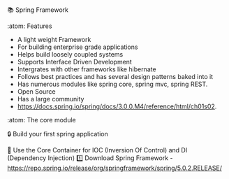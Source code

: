 :books: Spring Framework

:atom:  Features
- A light weight Framework
- For building enterprise grade applications
- Helps build loosely coupled systems
- Supports Interface Driven Development
- Intergrates with other frameworks like hibernate
- Follows best practices and has several design patterns baked into it
- Has numerous modules like spring core, spring mvc, spring REST.
- Open Source
- Has a large community
- https://docs.spring.io/spring/docs/3.0.0.M4/reference/html/ch01s02.

:atom: The core module

:lock: Build your first spring application

:key: Use the Core Container for IOC (Inversion Of Control) and DI (Dependency Injection) 
:one: Download Spring Framework
-https://repo.spring.io/release/org/springframework/spring/5.0.2.RELEASE/